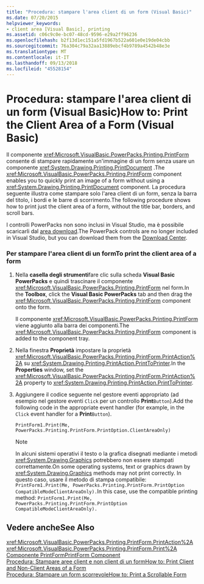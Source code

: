 ```yaml
---
title: "Procedura: stampare l'area client di un form (Visual Basic)"
ms.date: 07/20/2015
helpviewer_keywords:
- client area [Visual Basic], printing
ms.assetid: c06c9c0e-bc07-48cd-9596-e29a2ff96236
ms.openlocfilehash: b2f13d1ec151a5fd1967b522a601e0e19de04cbb
ms.sourcegitcommit: 76a304c79a32aa13889ebcf4b9789a4542b48e3e
ms.translationtype: MT
ms.contentlocale: it-IT
ms.lasthandoff: 09/13/2018
ms.locfileid: "45528154"
---
```

# <a name="how-to-print-the-client-area-of-a-form-visual-basic"></a><span data-ttu-id="07826-102">Procedura: stampare l'area client di un form (Visual Basic)</span><span class="sxs-lookup"><span data-stu-id="07826-102">How to: Print the Client Area of a Form (Visual Basic)</span></span>
<span data-ttu-id="07826-103">Il componente <xref:Microsoft.VisualBasic.PowerPacks.Printing.PrintForm> consente di stampare rapidamente un'immagine di un form senza usare un componente <xref:System.Drawing.Printing.PrintDocument> .</span><span class="sxs-lookup"><span data-stu-id="07826-103">The <xref:Microsoft.VisualBasic.PowerPacks.Printing.PrintForm> component enables you to quickly print an image of a form without using a <xref:System.Drawing.Printing.PrintDocument> component.</span></span> <span data-ttu-id="07826-104">La procedura seguente illustra come stampare solo l'area client di un form, senza la barra del titolo, i bordi e le barre di scorrimento.</span><span class="sxs-lookup"><span data-stu-id="07826-104">The following procedure shows how to print just the client area of a form, without the title bar, borders, and scroll bars.</span></span>  
  
 <span data-ttu-id="07826-105">I controlli PowerPacks non sono inclusi in Visual Studio, ma è possibile scaricarli dal [area download](https://www.microsoft.com/en-us/download/details.aspx?id=25169).</span><span class="sxs-lookup"><span data-stu-id="07826-105">The PowerPack controls are no longer included in Visual Studio, but you can download them from the [Download Center](https://www.microsoft.com/en-us/download/details.aspx?id=25169).</span></span>  
  
### <a name="to-print-the-client-area-of-a-form"></a><span data-ttu-id="07826-106">Per stampare l'area client di un form</span><span class="sxs-lookup"><span data-stu-id="07826-106">To print the client area of a form</span></span>  
  
1.  <span data-ttu-id="07826-107">Nella **casella degli strumenti**fare clic sulla scheda **Visual Basic PowerPacks** e quindi trascinare il componente <xref:Microsoft.VisualBasic.PowerPacks.Printing.PrintForm> nel form.</span><span class="sxs-lookup"><span data-stu-id="07826-107">In the **Toolbox**, click the **Visual Basic PowerPacks** tab and then drag the <xref:Microsoft.VisualBasic.PowerPacks.Printing.PrintForm> component onto the form.</span></span>  
  
     <span data-ttu-id="07826-108">Il componente <xref:Microsoft.VisualBasic.PowerPacks.Printing.PrintForm> viene aggiunto alla barra dei componenti.</span><span class="sxs-lookup"><span data-stu-id="07826-108">The <xref:Microsoft.VisualBasic.PowerPacks.Printing.PrintForm> component is added to the component tray.</span></span>  
  
2.  <span data-ttu-id="07826-109">Nella finestra **Proprietà** impostare la proprietà <xref:Microsoft.VisualBasic.PowerPacks.Printing.PrintForm.PrintAction%2A> su <xref:System.Drawing.Printing.PrintAction.PrintToPrinter>.</span><span class="sxs-lookup"><span data-stu-id="07826-109">In the **Properties** window, set the <xref:Microsoft.VisualBasic.PowerPacks.Printing.PrintForm.PrintAction%2A> property to <xref:System.Drawing.Printing.PrintAction.PrintToPrinter>.</span></span>  
  
3.  <span data-ttu-id="07826-110">Aggiungere il codice seguente nel gestore eventi appropriato (ad esempio nel gestore eventi `Click` per un controllo **Print**`Button`).</span><span class="sxs-lookup"><span data-stu-id="07826-110">Add the following code in the appropriate event handler (for example, in the `Click` event handler for a **Print**`Button`).</span></span>  
  
    ```  
    PrintForm1.Print(Me, PowerPacks.Printing.PrintForm.PrintOption.ClientAreaOnly)  
    ```  
  
    > [!NOTE]
    >  <span data-ttu-id="07826-111">In alcuni sistemi operativi il testo o la grafica disegnati mediante i metodi <xref:System.Drawing.Graphics> potrebbero non essere stampati correttamente.</span><span class="sxs-lookup"><span data-stu-id="07826-111">On some operating systems, text or graphics drawn by <xref:System.Drawing.Graphics> methods may not print correctly.</span></span> <span data-ttu-id="07826-112">In questo caso, usare il metodo di stampa compatibile: `PrintForm1.Print(Me, PowerPacks.Printing.PrintForm.PrintOption CompatibleModeClientAreaOnly).`</span><span class="sxs-lookup"><span data-stu-id="07826-112">In this case, use the compatible printing method: `PrintForm1.Print(Me, PowerPacks.Printing.PrintForm.PrintOption CompatibleModeClientAreaOnly).`</span></span>  
  
## <a name="see-also"></a><span data-ttu-id="07826-113">Vedere anche</span><span class="sxs-lookup"><span data-stu-id="07826-113">See Also</span></span>  
 <xref:Microsoft.VisualBasic.PowerPacks.Printing.PrintForm.PrintAction%2A>  
 <xref:Microsoft.VisualBasic.PowerPacks.Printing.PrintForm.Print%2A>  
 [<span data-ttu-id="07826-114">Componente PrintForm</span><span class="sxs-lookup"><span data-stu-id="07826-114">PrintForm Component</span></span>](../../../visual-basic/developing-apps/printing/printform-component.md)  
 [<span data-ttu-id="07826-115">Procedura: Stampare aree client e non client di un form</span><span class="sxs-lookup"><span data-stu-id="07826-115">How to: Print Client and Non-Client Areas of a Form</span></span>](../../../visual-basic/developing-apps/printing/how-to-print-client-and-non-client-areas-of-a-form.md)  
 [<span data-ttu-id="07826-116">Procedura: Stampare un form scorrevole</span><span class="sxs-lookup"><span data-stu-id="07826-116">How to: Print a Scrollable Form</span></span>](../../../visual-basic/developing-apps/printing/how-to-print-a-scrollable-form.md)
